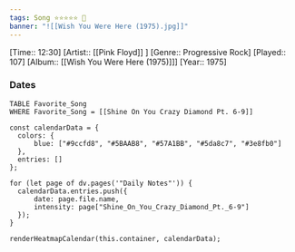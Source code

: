 ```yaml
---
tags: Song ⭐⭐⭐⭐⭐ 💛
banner: "![[Wish You Were Here (1975).jpg]]"
---
```

[Time:: 12:30]
[Artist:: [[Pink Floyd]] ]
[Genre:: Progressive Rock]
[Played:: 107]
[Album:: [[Wish You Were Here (1975)]]]
[Year:: 1975]
### Dates
````dataview
TABLE Favorite_Song
WHERE Favorite_Song = [[Shine On You Crazy Diamond Pt. 6-9]]
````

  ```dataviewjs
const calendarData = { 
	colors: { 
		blue: ["#9ccfd8", "#5BAAB8", "#57A1BB", "#5da8c7", "#3e8fb0"] 
	}, 
	entries: [] 
}; 

for (let page of dv.pages('"Daily Notes"')) { 
	calendarData.entries.push({ 
		date: page.file.name, 
		intensity: page["Shine_On_You_Crazy_Diamond_Pt._6-9"]
	}); 
} 

renderHeatmapCalendar(this.container, calendarData);
```
